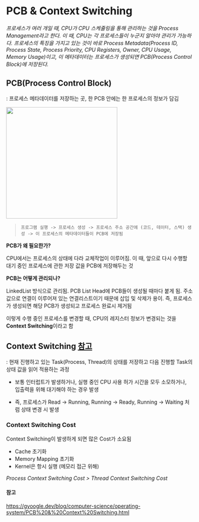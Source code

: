 # PCB & Context Switching

_프로세스가 여러 개일 때, CPU가 CPU 스케쥴링을 통해 관리하는 것을 Process Management라고 한다. 이 때, CPU는 각 프로세스들이 누군지 알아야 관리가 가능하다. 프로세스의 특징을 가지고 있는 것이 바로 Process Metadata(Process ID, Process State, Process Priority, CPU Registers, Owner, CPU Usage, Memory Usage)이고, 이 메타데이터는 프로세스가 생성되면 PCB(Process Control Block)에 저장된다._

## PCB(Process Control Block)
: 프로세스 메타데이터를 저장하는 곳, 한 PCB 안에는 한 프로세스의 정보가 담김

<img width=300 src="https://t1.daumcdn.net/cfile/tistory/25673A5058F211C224">

> `프로그램 실행 -> 프로세스 생성 -> 프로세스 주소 공간에 (코드, 데이터, 스택) 생성 -> 이 프로세스의 메타데이터들이 PCB에 저장됨`

**PCB가 왜 필요한가?**

CPU에서는 프로세스의 상태에 다라 교체작업이 이루어짐. 이 때, 앞으로 다시 수행할 대기 중인 프로세스에 관한 저장 값을 PCB에 저장해두는 것

**PCB는 어떻게 관리되나?**

LinkedList 방식으로 관리됨. PCB List Head에 PCB들이 생성될 때마다 붙게 됨. 주소값으로 연결이 이루어져 있는 연결리스트이기 때문에 삽입 및 삭제가 용이. 즉, 프로세스가 생성되면 해당 PCB가 생성되고 프로세스 완료시 제거됨

이렇게 수행 중인 프로세스를 변경할 때, CPU의 레지스터 정보가 변경되는 것을 **Context Switching**이라고 함

## Context Switching [참고](https://nesoy.github.io/articles/2018-11/Context-Switching)

: 현재 진행하고 있는 Task(Process, Thread)의 상태를 저장하고 다음 진행할 Task의 상태 값을 읽어 적용하는 과정

- 보통 인터럽트가 발생하거나, 실행 중인 CPU 사용 허가 시간을 모두 소모하거나, 입출력을 위해 대기해야 하는 경우 발생

- 즉, 프로세스가 Read -> Running, Running -> Ready, Running -> Waiting 처럼 상태 변경 시 발생

### **Context Switching Cost**
Context Switching이 발생하게 되면 많은 Cost가 소요됨
- Cache 초기화
- Memory Mapping 초기화
- Kernel은 항시 실행 (메모리 접근 위해)

_Process Context Switching Cost > Thread Context Switching Cost_

#### 참고
<https://gyoogle.dev/blog/computer-science/operating-system/PCB%20&%20Context%20Switching.html>